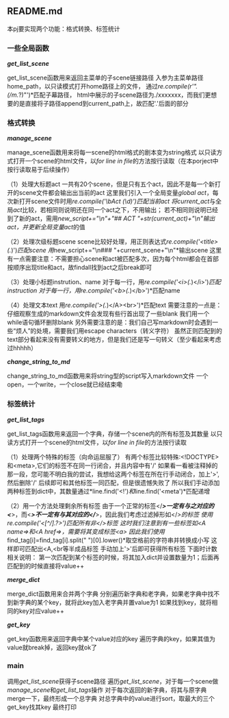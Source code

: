 
## README.md

本pj要实现两个功能：格式转换、标签统计

### 一些全局函数

***get_list_scene***

get_list_scene函数用来返回主菜单的子scene链接路径
入参为主菜单路径home_path，以只读模式打开home路径上的文件，
通过*re.compile(r'"\.(/m.*?)"')*匹配子幕路径，
html中展示的子scene路径为./xxxxxxx，而我们更想要的是直接将子路径append到current_path上，故匹配'.'后面的部分

### 格式转换

***manage_scene***

manage_scene函数用来将每一scene的html格式的剧本变为string格式
以只读方式打开一个scene的html文件，以*for line in file*的方法按行读取（在本porject中按行读取易于后续操作）

（1）处理大标题act
一共有20个scene，但是只有五个act，因此不是每一个新打开的scene文件都会输出出当前的act
这里我们引入一个全局变量*global act*，每次新打开scene文件时用*re.compile('\\bAct (\d)')*匹配当前act
将*current_act*与全局*act*比较，若相同则说明还在同一个act之下，不用输出；
若不相同则说明已经到了新的act，需用*new_script+="\n"+"## ACT "+str(current_act)+"\n"*输出act，并更新全局变量*act*的值

（2）处理次级标题scene
scene比较好处理，用正则表达式*re.compile('&lt;title>(.*)')*匹配scene
用*new_script+="\n### "+current_scene+"\n"*输出scene
这里有一点需要注意：不需要担心scene和act被匹配多次，因为每个html都会在首部按顺序出现title和act，故findall找到act之后break即可

（3）处理小标题instrution、name
对于每一行，用*re.compile('<i&gt;(.*)</i&gt;')*匹配instruction
对于每一行，用re.compile('<b&gt;(.*)</b&gt;')*匹配name

（4）处理文本text
用*re.compile('>(.*)</A&gt;<br&gt;')*匹配text
需要注意的一点是：仔细观察生成的markdown文件会发现有些行首出现了一些blank
我们用一个while语句循环删除blank
另外需要注意的是：我们自己写markdown时会遇到一些“烦人”的处境，需要我们用escape characters（转义字符）
虽然正则匹配到的text部分看起来没有需要转义的地方，但是我们还是写一句转义（至少看起来考虑过hhhhh）

***change_string_to_md***

change_string_to_md函数用来将string型的script写入markdown文件
一个open，一个write，一个close就已经结束嘞

### 标签统计

***get_list_tags***

get_list_tags函数用来返回一个字典，存储一个scene内的所有标签及其数量
以只读方式打开一个scene的html文件，以*for line in file*的方法按行读取

（1）处理两个特殊的标签（向命运屈服了）
有两个标签比较特殊:<!DOCTYPE>和&lt;meta>,它们的标签不在同一行闭合，并且内容中有'/'
如果看一看被注释掉的那一段，您可能不明白我的尝试，我想给这两个标签在所在行手动闭合，加上'>',然后删除'/'
后续即可和其他标签一同匹配，但是很遗憾失败了
所以我们手动添加两种标签到dict中，其数量通过*line.find('<!')*和*line.find('<meta')*匹配递增

（2）用一个方法处理剩余所有标签
由于一个正常的标签</***>一定有与之对应的<***>，而<***>不一定有与其对应的</***>，因此我们考虑过滤掉形如</***>的标签
使用*re.compile('<[^/].*?>')*匹配所有非</***>标签
这时我们注意到有一些标签如<A name=>和<A href=>，需要将其变成标签&lt;a>
因此我们使用*find_tag[i]=find_tag[i].split(" ")[0].lower()*取空格前的字符串并转换成小写
这样即可匹配出<A,<br等半成品标签
手动加上'>'后即可获得所有标签
下面时计数相关说明：
第一次匹配到某个标签的时候，将其加入dict并设置数量为1；后面再匹配到的时候直接将value++

***merge_dict***

merge_dict函数用来合并两个字典
分别遍历新字典和老字典，如果老字典中找不到新字典的某个key，就将此key加入老字典并置value为1
如果找到key，就将相同的key对应value++

***get_key***

get_key函数用来返回字典中某个value对应的key
遍历字典的key，如果其值为value就break掉，返回key就ok了

### main

调用*get_list_scene*获得子scene路径
遍历*get_list_scene*，对于每一个scene做*manage_scene*和*get_list_tags*操作
对于每次返回的新字典，将其与原字典merge一下，最终形成一个总字典
对总字典中的value进行sort，取最大的三个get_key找其key
最终打印





